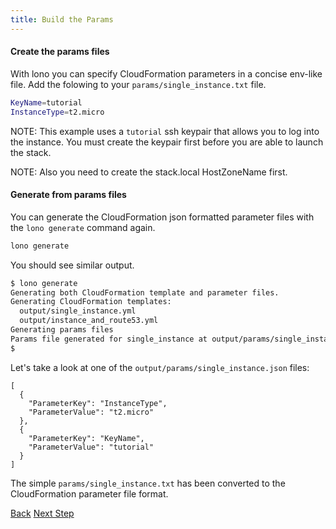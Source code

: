 ```yaml
---
title: Build the Params
---
```


#### Create the params files

With lono you can specify CloudFormation parameters in a concise env-like file.  Add the folowing to your `params/single_instance.txt` file.

```sh
KeyName=tutorial
InstanceType=t2.micro
```

NOTE: This example uses a `tutorial` ssh keypair that allows you to log into the instance. You must create the keypair first before you are able to launch the stack.

NOTE: Also you need to create the stack.local HostZoneName first.

#### Generate from params files

You can generate the CloudFormation json formatted parameter files with the `lono generate` command again.

```sh
lono generate
```

You should see similar output.

```sh
$ lono generate
Generating both CloudFormation template and parameter files.
Generating CloudFormation templates:
  output/single_instance.yml
  output/instance_and_route53.yml
Generating params files
Params file generated for single_instance at output/params/single_instance.json
$
```

Let's take a look at one of the `output/params/single_instance.json` files:

```
[
  {
    "ParameterKey": "InstanceType",
    "ParameterValue": "t2.micro"
  },
  {
    "ParameterKey": "KeyName",
    "ParameterValue": "tutorial"
  }
]
```

The simple `params/single_instance.txt` has been converted to the CloudFormation parameter file format.

<a class="btn btn-basic" href="{% link _docs/scratch-template-generate.md %}">Back</a>
<a class="btn btn-primary" href="{% link _docs/scratch-cfn-create.md %}">Next Step</a>
